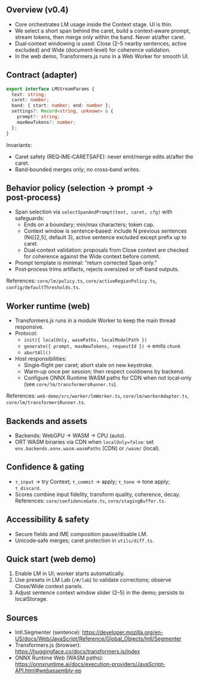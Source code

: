 <!--══════════════════════════════════════════════════
  ╔══════════════════════════════════════════════════════╗
  ║  ░  L M   ( B E H A V I O R  +  W O R K E R )  ░░░░░  ║
  ║                                                      ║
  ║   Single source of truth: span selection, prompting, ║
  ║   streaming, worker runtime, and safe merging.       ║
  ║                                                      ║
  ╚══════════════════════════════════════════════════════╝
    • WHAT ▸ How LM integrates with the core pipeline
    • WHY  ▸ Correct semantics while staying caret‑safe and fast
    • HOW  ▸ Core‑owned policy + Web Worker runner + gated merges
-->

## Overview (v0.4)

- Core orchestrates LM usage inside the Context stage. UI is thin.
- We select a short span behind the caret, build a context‑aware prompt,
  stream tokens, then merge only within the band. Never at/after caret.
- Dual‑context windowing is used: Close (2–5 nearby sentences, active excluded) and Wide (document‑level) for coherence validation.
- In the web demo, Transformers.js runs in a Web Worker for smooth UI.

## Contract (adapter)

```ts
export interface LMStreamParams {
  text: string;
  caret: number;
  band: { start: number; end: number };
  settings?: Record<string, unknown> & {
    prompt?: string;
    maxNewTokens?: number;
  };
}
```

Invariants:
- Caret safety (REQ‑IME‑CARETSAFE): never emit/merge edits at/after the caret.
- Band‑bounded merges only; no cross‑band writes.

## Behavior policy (selection → prompt → post‑process)

- Span selection via `selectSpanAndPrompt(text, caret, cfg)` with safeguards:
  - Ends on a boundary; min/max characters; token cap.
  - Context window is sentence‑based: include N previous sentences (N∈[2,5], default 3), active sentence excluded except prefix up to caret.
  - Dual‑context validation: proposals from Close context are checked for coherence against the Wide context before commit.
- Prompt template is minimal: “return corrected Span only.”
- Post‑process trims artifacts, rejects oversized or off‑band outputs.

References: `core/lm/policy.ts`, `core/activeRegionPolicy.ts`,
`config/defaultThresholds.ts`.

## Worker runtime (web)

- Transformers.js runs in a module Worker to keep the main thread responsive.
- Protocol:
  - `init({ localOnly, wasmPaths, localModelPath })`
  - `generate({ prompt, maxNewTokens, requestId })` → emits `chunk`
  - `abortAll()`
- Host responsibilities:
  - Single‑flight per caret; abort stale on new keystroke.
  - Warm‑up once per session; then respect cooldowns by backend.
  - Configure ONNX Runtime WASM paths for CDN when not local‑only (see `core/lm/transformersRunner.ts`).

References: `web-demo/src/worker/lmWorker.ts`, `core/lm/workerAdapter.ts`,
`core/lm/transformersRunner.ts`.

## Backends and assets

- Backends: WebGPU → WASM → CPU (auto).
- ORT WASM binaries via CDN when `localOnly=false`:
  set `env.backends.onnx.wasm.wasmPaths` (CDN) or `/wasm/` (local).

## Confidence & gating

- `τ_input` → try Context; `τ_commit` → apply; `τ_tone` → tone apply; `τ_discard`.
- Scores combine input fidelity, transform quality, coherence, decay.
References: `core/confidenceGate.ts`, `core/stagingBuffer.ts`.

## Accessibility & safety

- Secure fields and IME composition pause/disable LM.
- Unicode‑safe merges; caret protection in `utils/diff.ts`.

## Quick start (web demo)

1) Enable LM in UI; worker starts automatically.
2) Use presets in LM Lab (`/#/lab`) to validate corrections; observe Close/Wide context panels.
3) Adjust sentence context window slider (2–5) in the demo; persists to localStorage.

## Sources

- Intl.Segmenter (sentence): https://developer.mozilla.org/en-US/docs/Web/JavaScript/Reference/Global_Objects/Intl/Segmenter
- Transformers.js (browser): https://huggingface.co/docs/transformers.js/index
- ONNX Runtime Web (WASM paths): https://onnxruntime.ai/docs/execution-providers/JavaScript-API.html#webassembly-ep

